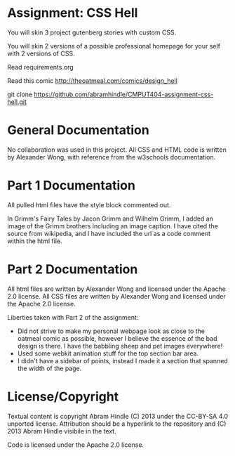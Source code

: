 Assignment: CSS Hell
====================

You will skin 3 project gutenberg stories with custom CSS.

You will skin 2 versions of a possible professional homepage for your
self with 2 versions of CSS.

Read requirements.org

Read this comic http://theoatmeal.com/comics/design_hell

git clone https://github.com/abramhindle/CMPUT404-assignment-css-hell.git

General Documentation
=====================
No collaboration was used in this project. All CSS and HTML code is written by Alexander Wong, with reference from the w3schools documentation.

Part 1 Documentation
====================
All pulled html files have the style block commented out. 

In Grimm's Fairy Tales by Jacon Grimm and Wilhelm Grimm, I added an image of the Grimm brothers including an image caption. I have cited the source from wikipedia, and I have included the url as a code comment within the html file.

Part 2 Documentation
====================
All html files are written by Alexander Wong and licensed under the Apache 2.0 license. All CSS files are written by Alexander Wong and licensed under the Apache 2.0 license.

Liberties taken with Part 2 of the assignment:

* Did not strive to make my personal webpage look as close to the oatmeal comic as possible, however I believe the essence of the bad design is there. I have the babbling sheep and pet images everywhere!
* Used some webkit animation stuff for the top section bar area.
* I didn't have a sidebar of points, instead I made it a section that spanned the width of the page.

License/Copyright
=================

Textual content is copyright Abram Hindle (C) 2013 under the CC-BY-SA
4.0 unported license. Attribution should be a hyperlink to the
repository and (C) 2013 Abram Hindle visibile in the text.

Code is licensed under the Apache 2.0 license.
